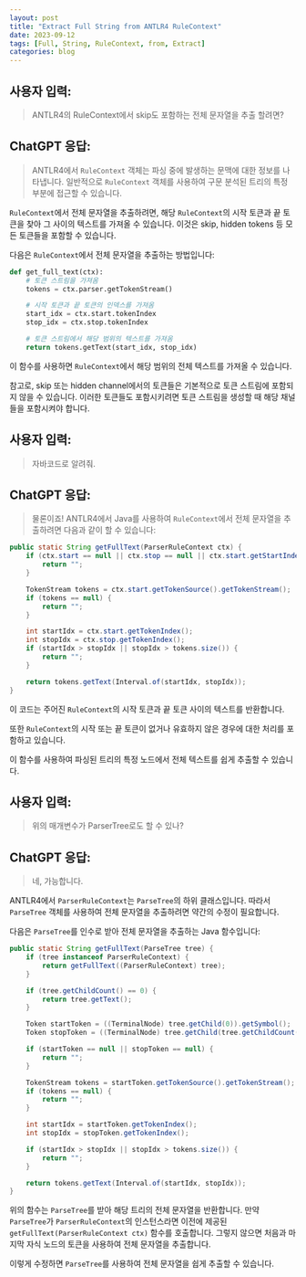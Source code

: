 ```yaml
---
layout: post
title: "Extract Full String from ANTLR4 RuleContext"
date: 2023-09-12
tags: [Full, String, RuleContext, from, Extract]
categories: blog
---
```


## 사용자 입력:
> ANTLR4의 RuleContext에서 skip도 포함하는  전체 문자열을 추출 할려면?

## ChatGPT 응답:
> ANTLR4에서 `RuleContext` 객체는 파싱 중에 발생하는 문맥에 대한 정보를 나타냅니다. 일반적으로 `RuleContext` 객체를 사용하여 구문 분석된 트리의 특정 부분에 접근할 수 있습니다.

`RuleContext`에서 전체 문자열을 추출하려면, 해당 `RuleContext`의 시작 토큰과 끝 토큰을 찾아 그 사이의 텍스트를 가져올 수 있습니다. 이것은 skip, hidden tokens 등 모든 토큰들을 포함할 수 있습니다.

다음은 `RuleContext`에서 전체 문자열을 추출하는 방법입니다:

```python
def get_full_text(ctx):
    # 토큰 스트림을 가져옴
    tokens = ctx.parser.getTokenStream()

    # 시작 토큰과 끝 토큰의 인덱스를 가져옴
    start_idx = ctx.start.tokenIndex
    stop_idx = ctx.stop.tokenIndex

    # 토큰 스트림에서 해당 범위의 텍스트를 가져옴
    return tokens.getText(start_idx, stop_idx)
```

이 함수를 사용하면 `RuleContext`에서 해당 범위의 전체 텍스트를 가져올 수 있습니다. 

참고로, skip 또는 hidden channel에서의 토큰들은 기본적으로 토큰 스트림에 포함되지 않을 수 있습니다. 이러한 토큰들도 포함시키려면 토큰 스트림을 생성할 때 해당 채널들을 포함시켜야 합니다.

## 사용자 입력:
> 자바코드로 알려줘.

## ChatGPT 응답:
> 물론이죠! ANTLR4에서 Java를 사용하여 `RuleContext`에서 전체 문자열을 추출하려면 다음과 같이 할 수 있습니다:

```java
public static String getFullText(ParserRuleContext ctx) {
    if (ctx.start == null || ctx.stop == null || ctx.start.getStartIndex() < 0 || ctx.stop.getStopIndex() < 0) {
        return "";
    }

    TokenStream tokens = ctx.start.getTokenSource().getTokenStream();
    if (tokens == null) {
        return "";
    }

    int startIdx = ctx.start.getTokenIndex();
    int stopIdx = ctx.stop.getTokenIndex();
    if (startIdx > stopIdx || stopIdx > tokens.size()) {
        return "";
    }

    return tokens.getText(Interval.of(startIdx, stopIdx));
}
```

이 코드는 주어진 `RuleContext`의 시작 토큰과 끝 토큰 사이의 텍스트를 반환합니다. 

또한 `RuleContext`의 시작 또는 끝 토큰이 없거나 유효하지 않은 경우에 대한 처리를 포함하고 있습니다. 

이 함수를 사용하여 파싱된 트리의 특정 노드에서 전체 텍스트를 쉽게 추출할 수 있습니다.

## 사용자 입력:
> 위의 매개변수가 ParserTree로도 할 수 있나?

## ChatGPT 응답:
> 네, 가능합니다.

ANTLR4에서 `ParserRuleContext`는 `ParseTree`의 하위 클래스입니다. 따라서 `ParseTree` 객체를 사용하여 전체 문자열을 추출하려면 약간의 수정이 필요합니다. 

다음은 `ParseTree`를 인수로 받아 전체 문자열을 추출하는 Java 함수입니다:

```java
public static String getFullText(ParseTree tree) {
    if (tree instanceof ParserRuleContext) {
        return getFullText((ParserRuleContext) tree);
    }

    if (tree.getChildCount() == 0) {
        return tree.getText();
    }

    Token startToken = ((TerminalNode) tree.getChild(0)).getSymbol();
    Token stopToken = ((TerminalNode) tree.getChild(tree.getChildCount() - 1)).getSymbol();

    if (startToken == null || stopToken == null) {
        return "";
    }

    TokenStream tokens = startToken.getTokenSource().getTokenStream();
    if (tokens == null) {
        return "";
    }

    int startIdx = startToken.getTokenIndex();
    int stopIdx = stopToken.getTokenIndex();

    if (startIdx > stopIdx || stopIdx > tokens.size()) {
        return "";
    }

    return tokens.getText(Interval.of(startIdx, stopIdx));
}
```

위의 함수는 `ParseTree`를 받아 해당 트리의 전체 문자열을 반환합니다. 만약 `ParseTree`가 `ParserRuleContext`의 인스턴스라면 이전에 제공된 `getFullText(ParserRuleContext ctx)` 함수를 호출합니다. 그렇지 않으면 처음과 마지막 자식 노드의 토큰을 사용하여 전체 문자열을 추출합니다.

이렇게 수정하면 `ParseTree`를 사용하여 전체 문자열을 쉽게 추출할 수 있습니다.

